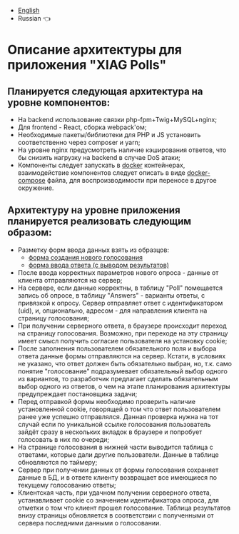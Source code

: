 * [English](README.md)
* Russian :point_left:

# Описание архитектуры для приложения "XIAG Polls"

## Планируется следующая архитектура на уровне компонентов:
* На backend использование связки php-fpm+Twig+MySQL+nginx;
* Для frontend - React, сборка webpack'ом;
* Необходимые пакеты/библиотеки для PHP и JS установить соответственно через composer и yarn;
* На уровне nginx предусмотреть наличие кэширования ответов, что бы снизить нагрузку на backend в случае DoS атаки;
* Компоненты следует запускать в [docker](https://docs.docker.com/install/) контейнерах, взаимодействие компонентов следует описать в виде [docker-compose](https://docs.docker.com/compose/install/) файла, для воспроизводимости при переносе в другое окружение.

## Архитектуру на уровне приложения планируется реализовать следующим образом:
* Разметку форм ввода данных взять из образцов:
    * [форма создания нового голосования](https://test-task.xiag.ch/fullstack-developer__example1.html)
    * [форма ввода ответа (с выводом результатов)](https://test-task.xiag.ch/fullstack-developer__example2.html)
* После ввода корректных параметров нового опроса - данные от клиента отправляются на сервер;
* На сервере, если данные корректны, в таблицу "Poll" помещается запись об опросе, в таблицу "Answers" - варианты ответы, с привязкой к опросу.
Сервер отправляет ответ с идентификатором (uid), и, опционально, адресом - для направления клиента на страницу голосования;
* При получении серверного ответа, в браузере происходит переход на страницу голосования. Возможно, при переходе на эту страницу имеет смысл получить согласие пользователя на установку cookie;
* После заполнения пользователем обязательного поля и выбора ответа данные формы отправляются на сервер. Кстати, в условиях не указано, что ответ должен быть обязательно выбран, но, т.к. само понятие "голосование" подразумевает обязательный выбор одного из вариантов, то разработчик предлагает сделать обязательным выбор одного из ответов, о чем на этапе планирования архитектуры предупреждает постановщика задачи;
* Перед отправкой формы необходимо проверить наличие установленной cookie, говорящей о том что ответ пользователем ранее уже успешно отправлялся. Данная проверка нужна на тот случай если по уникальной ссылке голосования пользователь зайдёт сразу в нескольких вкладок в браузере и попробует голосовать в них по очереди;
* На странице голосования в нижней части выводится таблица с ответами, которые дали другие пользователи. Данные в таблице обновляются по таймеру;
* Сервер при получении данных от формы голосования сохраняет данные в БД, и в ответе клиенту возвращает все имеющиеся по текущему голосованию ответы;
* Клиентская часть, при удачном получении серверного ответа, устанавливает cookie со значением идентификатора опроса, для отметки о том что клиент прошел голосование. Таблица результатов внизу страницы обновляется в соответствии с полученными от сервера последними данными о голосовании.

